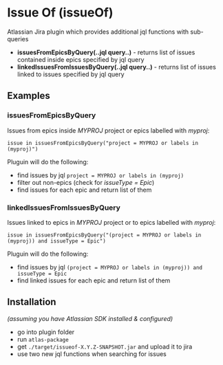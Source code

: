 # Issue Of (issueOf)
Atlassian Jira plugin which provides additional jql functions with sub-queries
- **issuesFromEpicsByQuery(..jql query..)** - returns list of issues contained inside epics specified by jql query
- **linkedIssuesFromIssuesByQuery(..jql query..)** - returns list of issues linked to issues specified by jql query

## Examples

### issuesFromEpicsByQuery
Issues from epics inside *MYPROJ* project or epics labelled with *myproj*:
```
issue in issuesFromEpicsByQuery("project = MYPROJ or labels in (myproj)")
```

Pluguin will do the following:
- find issues by jql ```project = MYPROJ or labels in (myproj)```
- filter out non-epics (check for *issueType = Epic*)
- find issues for each epic and return list of them

### linkedIssuesFromIssuesByQuery
Issues linked to epics in *MYPROJ* project or to epics labelled with *myproj*:
```
issue in issuesFromEpicsByQuery("(project = MYPROJ or labels in (myproj)) and issueType = Epic")
```

Pluguin will do the following:
- find issues by jql ```(project = MYPROJ or labels in (myproj)) and issueType = Epic```
- find linked issues for each epic and return list of them

## Installation	
*(assuming you have Atlassian SDK installed & configured)*
- go into plugin folder
- run ```atlas-package```
- get ```./target/issueof-X.Y.Z-SNAPSHOT.jar``` and upload it to jira
- use two new jql functions when searching for issues
